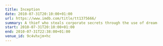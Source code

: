 ```yaml
---
title: Inception
date: 2010-07-31T20:10:00+01:00
url: https://www.imdb.com/title/tt1375666/
summary: A thief who steals corporate secrets through the use of dream-sharing technology is given the inverse task of planting an idea into the mind of a CEO.
start: 2010-07-31T20:10:00+01:00
end: 2010-07-31T22:38:00+01:00
venue_id: 9c4vhxjm+hc
---
```

